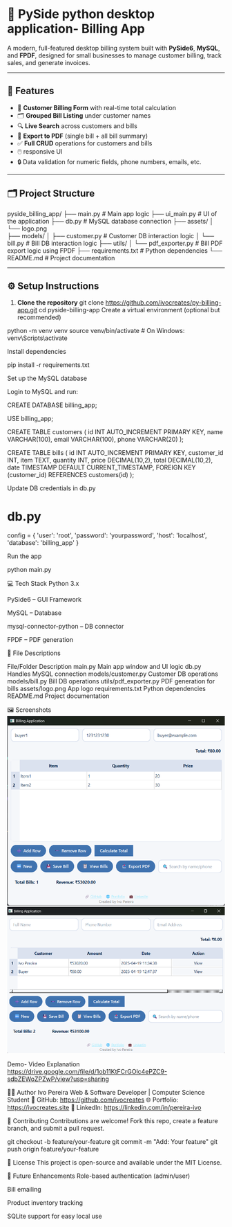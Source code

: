 # 💼 PySide python desktop application- Billing App 

A modern, full-featured desktop billing system built with **PySide6**, **MySQL**, and **FPDF**, designed for small businesses to manage customer billing, track sales, and generate invoices.

---

## 📌 Features

- 🧾 **Customer Billing Form** with real-time total calculation  
- 🗂️ **Grouped Bill Listing** under customer names  
- 🔍 **Live Search** across customers and bills  
- 📄 **Export to PDF** (single bill + all bill summary)  
- ✅ **Full CRUD** operations for customers and bills  
- 🖱️ responsive UI  
- 🔒 Data validation for numeric fields, phone numbers, emails, etc.  

---

## 🗂️ Project Structure

pyside_billing_app/ 
├── main.py # Main app logic
├── ui_main.py # UI of the application
├── db.py # MySQL database connection 
├── assets/ 
│ └── logo.png  
├── models/ 
│ ├── customer.py # Customer DB interaction logic 
│ └── bill.py # Bill DB interaction logic 
├── utils/ 
│ └── pdf_exporter.py # Bill PDF export logic using FPDF 
├── requirements.txt # Python dependencies 
└── README.md # Project documentation


---

## ⚙️ Setup Instructions

1. **Clone the repository**
git clone https://github.com/ivocreates/py-billing-app.git
cd pyside-billing-app
Create a virtual environment (optional but recommended)

python -m venv venv
source venv/bin/activate  # On Windows: venv\Scripts\activate

Install dependencies

pip install -r requirements.txt

Set up the MySQL database

Login to MySQL and run:

CREATE DATABASE billing_app;

USE billing_app;

CREATE TABLE customers (
    id INT AUTO_INCREMENT PRIMARY KEY,
    name VARCHAR(100),
    email VARCHAR(100),
    phone VARCHAR(20)
);

CREATE TABLE bills (
    id INT AUTO_INCREMENT PRIMARY KEY,
    customer_id INT,
    item TEXT,
    quantity INT,
    price DECIMAL(10,2),
    total DECIMAL(10,2),
    date TIMESTAMP DEFAULT CURRENT_TIMESTAMP,
    FOREIGN KEY (customer_id) REFERENCES customers(id)
);

Update DB credentials in db.py

# db.py
config = {
    'user': 'root',
    'password': 'yourpassword',
    'host': 'localhost',
    'database': 'billing_app'
}

Run the app

python main.py


💻 Tech Stack
Python 3.x

PySide6 – GUI Framework

MySQL – Database

mysql-connector-python – DB connector

FPDF – PDF generation


📁 File Descriptions

File/Folder	Description
main.py	Main app window and UI logic
db.py	Handles MySQL connection
models/customer.py	Customer DB operations
models/bill.py	Bill DB operations
utils/pdf_exporter.py	PDF generation for bills
assets/logo.png	App logo
requirements.txt	Python dependencies
README.md	Project documentation

🖼️ Screenshots
![Making Bills](<Screenshot 2025-04-19 113545.png>)
![Viewing Bills](<Screenshot 2025-04-19 124754.png>)

Demo- Video Explanation
https://drive.google.com/file/d/1ob11KtFCrGOlc4ePZC9-sdbZEWoZPZwP/view?usp=sharing


🧑‍💻 Author
Ivo Pereira
Web & Software Developer | Computer Science Student
🔗 GitHub: https://github.com/ivocreates
🌐 Portfolio: https://ivocreates.site
💼 LinkedIn: https://linkedin.com/in/pereira-ivo 


🤝 Contributing
Contributions are welcome!
Fork this repo, create a feature branch, and submit a pull request.

git checkout -b feature/your-feature
git commit -m "Add: Your feature"
git push origin feature/your-feature

📜 License
This project is open-source and available under the MIT License.

🧠 Future Enhancements
Role-based authentication (admin/user)

Bill emailing

Product inventory tracking

SQLite support for easy local use
